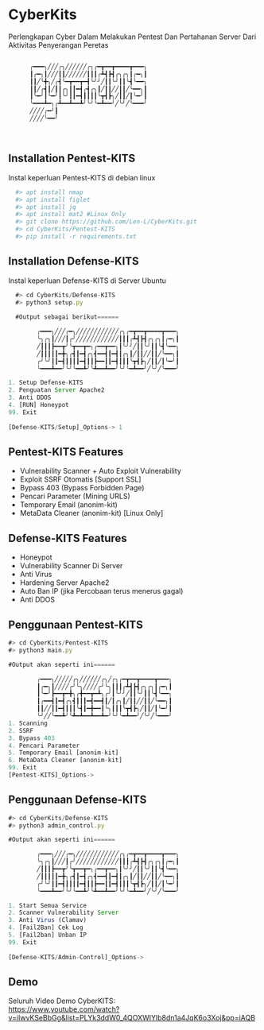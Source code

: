 # CyberKits
Perlengkapan Cyber Dalam Melakukan Pentest Dan Pertahanan Server Dari Aktivitas Penyerangan Peretas<br>

```javascript

      ╭━━━╮╱╱╱╭╮╱╱╱╱╱╱╭╮╭━┳━━┳━━━━┳━━━╮
      ┃╭━╮┃╱╱╱┃┃╱╱╱╱╱╱┃┃┃╭┻┫┣┫╭╮╭╮┃╭━╮┃
      ┃┃╱╰╋╮╱╭┫╰━┳━━┳━┫╰╯╯╱┃┃╰╯┃┃╰┫╰━━╮
      ┃┃╱╭┫┃╱┃┃╭╮┃┃━┫╭┫╭╮┃╱┃┃╱╱┃┃╱╰━━╮┃
      ┃╰━╯┃╰━╯┃╰╯┃┃━┫┃┃┃┃╰┳┫┣╮╱┃┃╱┃╰━╯┃
      ╰━━━┻━╮╭┻━━┻━━┻╯╰╯╰━┻━━╯╱╰╯╱╰━━━╯
      ╱╱╱╱╭━╯┃
      ╱╱╱╱╰━━╯
```

<br>

## Installation Pentest-KITS 
Instal keperluan Pentest-KITS di debian linux
```bash
  #> apt install nmap 
  #> apt install figlet
  #> apt install jq
  #> apt install mat2 #Linux Only
  #> git clone https://github.com/Len-L/CyberKits.git
  #> cd CyberKits/Pentest-KITS 
  #> pip install -r requirements.txt
```    
## Installation Defense-KITS
Instal keperluan Defense-KITS di Server Ubuntu
```javascript
  #> cd CyberKits/Defense-KITS
  #> python3 setup.py
  
  #Output sebagai berikut======

        ╭━━━╮╱╱╱╭━╮╱╱╱╱╱╱╱╱╱╱╱╱╭╮╭━┳━━┳━━━━┳━━━╮
        ╰╮╭╮┃╱╱╱┃╭╯╱╱╱╱╱╱╱╱╱╱╱╱┃┃┃╭┻┫┣┫╭╮╭╮┃╭━╮┃
        ╱┃┃┃┣━━┳╯╰┳━━┳━╮╭━━┳━━╮┃╰╯╯╱┃┃╰╯┃┃╰┫╰━━╮
        ╱┃┃┃┃┃━╋╮╭┫┃━┫╭╮┫━━┫┃━┫┃╭╮┃╱┃┃╱╱┃┃╱╰━━╮┃
        ╭╯╰╯┃┃━┫┃┃┃┃━┫┃┃┣━━┃┃━┫┃┃┃╰┳┫┣╮╱┃┃╱┃╰━╯┃
        ╰━━━┻━━╯╰╯╰━━┻╯╰┻━━┻━━╯╰╯╰━┻━━╯╱╰╯╱╰━━━╯

1. Setup Defense-KITS 
2. Penguatan Server Apache2
3. Anti DDOS
4. [RUN] Honeypot
99. Exit
 
[Defense-KITS/Setup]_Options-> 1
```    

## Pentest-KITS Features 
- Vulnerability Scanner + Auto Exploit Vulnerability 
- Exploit SSRF Otomatis [Support SSL]
- Bypass 403 (Bypass Forbidden Page)
- Pencari Parameter (Mining URLS) 
- Temporary Email (anonim-kit) 
- MetaData Cleaner (anonim-kit) [Linux Only]

## Defense-KITS Features 
- Honeypot 
- Vulnerability Scanner Di Server
- Anti Virus
- Hardening Server Apache2
- Auto Ban IP (jika Percobaan terus menerus gagal)
- Anti DDOS

## Penggunaan Pentest-KITS
```javascript
#> cd CyberKits/Pentest-KITS
#> python3 main.py

#Output akan seperti ini======

        ╭━━━╮╱╱╱╱╱╭╮╱╱╱╱╱╱╭╮╱╭╮╭━┳━━┳━━━━┳━━━╮
        ┃╭━╮┃╱╱╱╱╭╯╰╮╱╱╱╱╭╯╰╮┃┃┃╭┻┫┣┫╭╮╭╮┃╭━╮┃
        ┃╰━╯┣━━┳━╋╮╭╋━━┳━┻╮╭╯┃╰╯╯╱┃┃╰╯┃┃╰┫╰━━╮
        ┃╭━━┫┃━┫╭╮┫┃┃┃━┫━━┫┃╱┃╭╮┃╱┃┃╱╱┃┃╱╰━━╮┃
        ┃┃╱╱┃┃━┫┃┃┃╰┫┃━╋━━┃╰╮┃┃┃╰┳┫┣╮╱┃┃╱┃╰━╯┃
        ╰╯╱╱╰━━┻╯╰┻━┻━━┻━━┻━╯╰╯╰━┻━━╯╱╰╯╱╰━━━╯
1. Scanning
2. SSRF
3. Bypass 403
4. Pencari Parameter
5. Temporary Email [anonim-kit]
6. MetaData Cleaner [anonim-kit]
99. Exit
[Pentest-KITS]_Options->
```

## Penggunaan Defense-KITS
```javascript
#> cd CyberKits/Defense-KITS
#> python3 admin_control.py

#Output akan seperti ini======

        ╭━━━╮╱╱╱╭━╮╱╱╱╱╱╱╱╱╱╱╱╱╭╮╭━┳━━┳━━━━┳━━━╮
        ╰╮╭╮┃╱╱╱┃╭╯╱╱╱╱╱╱╱╱╱╱╱╱┃┃┃╭┻┫┣┫╭╮╭╮┃╭━╮┃
        ╱┃┃┃┣━━┳╯╰┳━━┳━╮╭━━┳━━╮┃╰╯╯╱┃┃╰╯┃┃╰┫╰━━╮
        ╱┃┃┃┃┃━╋╮╭┫┃━┫╭╮┫━━┫┃━┫┃╭╮┃╱┃┃╱╱┃┃╱╰━━╮┃
        ╭╯╰╯┃┃━┫┃┃┃┃━┫┃┃┣━━┃┃━┫┃┃┃╰┳┫┣╮╱┃┃╱┃╰━╯┃
        ╰━━━┻━━╯╰╯╰━━┻╯╰┻━━┻━━╯╰╯╰━┻━━╯╱╰╯╱╰━━━╯

1. Start Semua Service
2. Scanner Vulnerability Server
3. Anti Virus (Clamav)
4. [Fail2Ban] Cek Log
5. [Fail2ban] Unban IP
99. Exit
 
[Defense-KITS/Admin-Control]_Options-> 

```

## Demo

Seluruh Video Demo CyberKITS:<br>
https://www.youtube.com/watch?v=iIwvKSeBbGg&list=PLYk3ddW0_4QOXWIYlb8dn1a4JqK6o3Xoj&pp=iAQB


